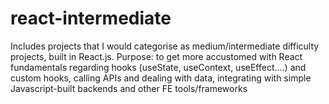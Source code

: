 # react-intermediate
Includes projects that I would categorise as medium/intermediate difficulty projects, built in React.js. Purpose: to get more accustomed with React fundamentals regarding hooks (useState, useContext, useEffect....) and custom hooks, calling APIs and dealing with data, integrating with simple Javascript-built backends and other FE tools/frameworks
